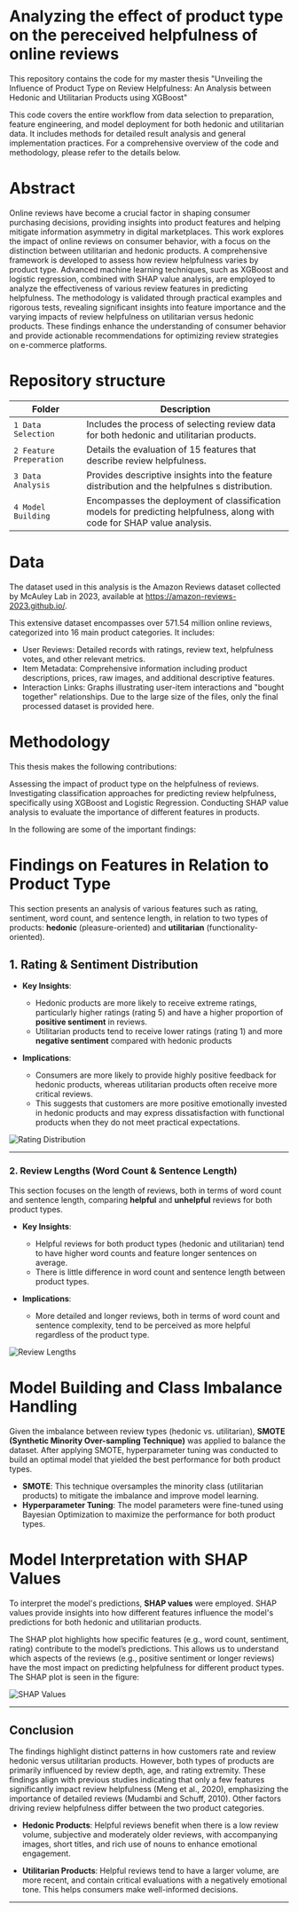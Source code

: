 # Analyzing the effect of product type on the pereceived helpfulness of online reviews

This repository contains the code for my master thesis
"Unveiling the Influence of Product Type on Review Helpfulness: An Analysis between
Hedonic and Utilitarian Products using XGBoost"
    
This code covers the entire workflow from data selection to preparation, feature engineering, and model deployment for both hedonic and utilitarian data. It includes methods for detailed result analysis and general implementation practices. For a comprehensive overview of the code and methodology, please refer to the details below.

# Abstract
Online reviews have become a crucial factor in shaping consumer purchasing decisions, providing insights into product features and helping mitigate information asymmetry in digital marketplaces. This work explores the impact of online reviews on consumer behavior, with a focus on the distinction between utilitarian and hedonic products. A comprehensive framework is developed to assess how review helpfulness varies by product type. Advanced machine learning techniques, such as XGBoost and logistic regression, combined with SHAP value analysis, are employed to analyze the effectiveness of various review features in predicting helpfulness. The methodology is validated through practical examples and rigorous tests, revealing significant insights into feature importance and the varying impacts of review helpfulness on utilitarian versus hedonic products. These findings enhance the understanding of consumer behavior and provide actionable recommendations for optimizing review strategies on e-commerce platforms.
 
# Repository structure

| Folder | Description |
| --- | ---------| 
| `1 Data Selection` | Includes the process of selecting review data for both hedonic and utilitarian products. |
| `2 Feature Preperation` | Details the evaluation of 15 features that describe review helpfulness. |
| `3 Data Analysis` |  Provides descriptive insights into the feature distribution and the helpfulnes s distribution. |
| `4 Model Building` | Encompasses the deployment of classification models for predicting helpfulness, along with code for SHAP value analysis. |


# Data

The dataset used in this analysis is the Amazon Reviews dataset collected by McAuley Lab in 2023, available at https://amazon-reviews-2023.github.io/.

This extensive dataset encompasses over 571.54 million online reviews, categorized into 16 main product categories. It includes:
- User Reviews: Detailed records with ratings, review text, helpfulness votes, and other relevant metrics.
- Item Metadata: Comprehensive information including product descriptions, prices, raw images, and additional descriptive features.
- Interaction Links: Graphs illustrating user-item interactions and "bought together" relationships.
Due to the large size of the files, only the final processed dataset is provided here.


# Methodology

This thesis makes the following contributions:

Assessing the impact of product type on the helpfulness of reviews.
Investigating classification approaches for predicting review helpfulness, specifically using XGBoost and Logistic Regression.
Conducting SHAP value analysis to evaluate the importance of different features in products.

In the following are some of the important findings:


# Findings on Features in Relation to Product Type

This section presents an analysis of various features such as rating, sentiment, word count, and sentence length, in relation to two types of products: **hedonic** (pleasure-oriented) and **utilitarian** (functionality-oriented). 

## 1. Rating & Sentiment Distribution

- **Key Insights**:
  - Hedonic products are more likely to receive extreme ratings, particularly higher ratings (rating 5) and have a higher proportion of **positive sentiment** in reviews.
  - Utilitarian products tend to receive lower ratings (rating 1) and more **negative sentiment** compared with hedonic products

- **Implications**:
  - Consumers are more likely to provide highly positive feedback for hedonic products, whereas utilitarian products often receive more critical reviews.
  - This suggests that customers are more positive emotionally invested in hedonic products and may express dissatisfaction with functional products when they do not meet practical expectations.

![Rating Distribution](./3%20Data%20Analysis/Helpful_Rating.png)

---

### 2. Review Lengths (Word Count & Sentence Length)

This section focuses on the length of reviews, both in terms of word count and sentence length, comparing **helpful** and **unhelpful** reviews for both product types.

- **Key Insights**:
  - Helpful reviews for both product types (hedonic and utilitarian) tend to have higher word counts and feature longer sentences on average.
  - There is little difference in word count and sentence length between product types.

- **Implications**:
  - More detailed and longer reviews, both in terms of word count and sentence complexity, tend to be perceived as more helpful regardless of the product type.

![Review Lengths](./3%20Data%20Analysis/ViolinPlot.png)


# Model Building and Class Imbalance Handling

Given the imbalance between review types (hedonic vs. utilitarian), **SMOTE (Synthetic Minority Over-sampling Technique)** was applied to balance the dataset. After applying SMOTE, hyperparameter tuning was conducted to build an optimal model that yielded the best performance for both product types.

- **SMOTE**: This technique oversamples the minority class (utilitarian products) to mitigate the imbalance and improve model learning.
- **Hyperparameter Tuning**: The model parameters were fine-tuned using Bayesian Optimization to maximize the performance for both product types.

# Model Interpretation with SHAP Values

To interpret the model's predictions, **SHAP values** were employed. SHAP values provide insights into how different features influence the model's predictions for both hedonic and utilitarian products. 

The SHAP plot highlights how specific features (e.g., word count, sentiment, rating) contribute to the model’s predictions. This allows us to understand which aspects of the reviews (e.g., positive sentiment or longer reviews) have the most impact on predicting helpfulness for different product types. The SHAP plot is seen in the figure: 

![SHAP Values](./4%20Model%20Building/ShapValues.jpg)


---



## Conclusion

The findings highlight distinct patterns in how customers rate and review hedonic versus utilitarian products. However, both types of products are primarily influenced by review depth, age, and rating extremity. These findings align with previous studies indicating that only a few features significantly impact review helpfulness (Meng et al., 2020), emphasizing the importance of detailed reviews (Mudambi and Schuff, 2010). Other factors driving review helpfulness differ between the two product categories.

- **Hedonic Products**: Helpful reviews benefit when there is a low review volume, subjective and moderately older reviews, with accompanying images, short titles, and rich use of nouns to enhance emotional engagement.
  
- **Utilitarian Products**: Helpful reviews tend to have a larger volume, are more recent, and contain critical evaluations with a negatively emotional tone. This helps consumers make well-informed decisions.


___